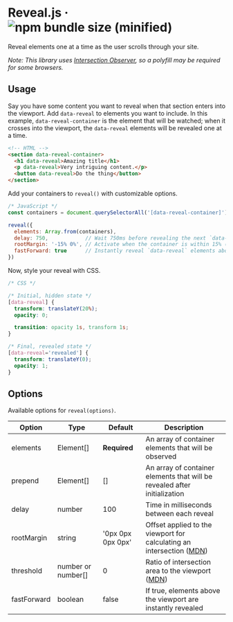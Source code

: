 # Reveal.js &middot; ![npm bundle size (minified)](https://img.shields.io/bundlephobia/min/@chaucerbao/reveal.js.svg)

Reveal elements one at a time as the user scrolls through your site.

*Note: This library uses [Intersection Observer](https://developer.mozilla.org/en-US/docs/Web/API/Intersection_Observer_API), so a polyfill may be required for some browsers.*

## Usage
Say you have some content you want to reveal when that section enters into the viewport. Add `data-reveal` to elements you want to include. In this example, `data-reveal-container` is the element that will be watched; when it crosses into the viewport, the `data-reveal` elements will be revealed one at a time.
```html
<!-- HTML -->
<section data-reveal-container>
  <h1 data-reveal>Amazing title</h1>
  <p data-reveal>Very intriguing content.</p>
  <button data-reveal>Do the thing</button>
</section>
```

Add your containers to `reveal()` with customizable options.
```javascript
/* JavaScript */
const containers = document.querySelectorAll('[data-reveal-container]')

reveal({
  elements: Array.from(containers),
  delay: 750,            // Wait 750ms before revealing the next `data-reveal` element in the container
  rootMargin: '-15% 0%', // Activate when the container is within 15% (of the viewport height)
  fastForward: true      // Instantly reveal `data-reveal` elements above the viewport
})
```

Now, style your reveal with CSS.
```css
/* CSS */

/* Initial, hidden state */
[data-reveal] {
  transform: translateY(20%);
  opacity: 0;

  transition: opacity 1s, transform 1s;
}

/* Final, revealed state */
[data-reveal='revealed'] {
  transform: translateY(0);
  opacity: 1;
}
```

## Options
Available options for `reveal(options)`.

Option      | Type               | Default           | Description
----------- | ------------------ | ----------------- | -----------
elements    | Element[]          | **Required**      | An array of container elements that will be observed
prepend     | Element[]          | []                | An array of container elements that will be revealed after initialization
delay       | number             | 100               | Time in milliseconds between each reveal
rootMargin  | string             | '0px 0px 0px 0px' | Offset applied to the viewport for calculating an intersection ([MDN](https://developer.mozilla.org/en-US/docs/Web/API/Intersection_Observer_API#Creating_an_intersection_observer))
threshold   | number or number[] | 0                 | Ratio of intersection area to the viewport ([MDN](https://developer.mozilla.org/en-US/docs/Web/API/Intersection_Observer_API#Creating_an_intersection_observer))
fastForward | boolean            | false             | If true, elements above the viewport are instantly revealed
